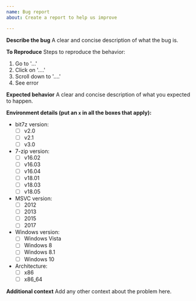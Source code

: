 ```yaml
---
name: Bug report
about: Create a report to help us improve

---
```


**Describe the bug**
A clear and concise description of what the bug is.

**To Reproduce**
Steps to reproduce the behavior:
1. Go to '...'
2. Click on '....'
3. Scroll down to '....'
4. See error

**Expected behavior**
A clear and concise description of what you expected to happen.

**Environment details (put an `x` in all the boxes that apply):**
- bit7z version:  
    - [ ] v2.0
    - [ ] v2.1
    - [ ] v3.0 

- 7-zip version:
    - [ ] v16.02
    - [ ] v16.03
    - [ ] v16.04
    - [ ] v18.01
    - [ ] v18.03
    - [ ] v18.05

- MSVC version:
    - [ ] 2012
    - [ ] 2013
    - [ ] 2015
    - [ ] 2017 

- Windows version: <!--- possibly also the Windows SDK version, if you're building the library -->
    - [ ] Windows Vista
    - [ ] Windows 8
    - [ ] Windows 8.1
    - [ ] Windows 10

- Architecture: 
    - [ ] x86
    - [ ] x86_64

**Additional context**
Add any other context about the problem here.
